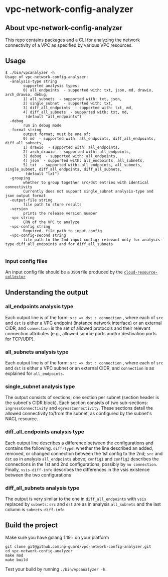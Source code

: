 # vpc-network-config-analyzer

## About vpc-network-config-analyzer
This repo contains packages and a CLI for analyzing the network connectivity of a VPC as specified by various VPC resources.


## Usage
```
$ ./bin/vpcanalyzer -h
Usage of vpc-network-config-analyzer:
  -analysis-type string
        supported analysis types:
        0) all_endpoints  - supported with: txt, json, md, drawio, arch_drawio, debug,
        1) all_subnets  - supported with: txt, json,
        2) single_subnet  - supported with: txt,
        3) diff_all_endpoints  - supported with: txt, md,
        4) diff_all_subnets  - supported with: txt, md,
         (default "all_endpoints")
  -debug
        run in debug mode
  -format string
        output format; must be one of:
        0) md  - supported with: all_endpoints, diff_all_endpoints, diff_all_subnets,
        1) drawio  - supported with: all_endpoints,
        2) arch_drawio  - supported with: all_endpoints,
        3) debug  - supported with: all_endpoints,
        4) json  - supported with: all_endpoints, all_subnets,
        5) txt  - supported with: all_endpoints, all_subnets, single_subnet, diff_all_endpoints, diff_all_subnets,
         (default "txt")
  -grouping
        whether to group together src/dst entries with identical connectivity
        Currently does not support single_subnet analysis-type and json output format
  -output-file string
        file path to store results
  -version
        prints the release version number
  -vpc string
        CRN of the VPC to analyze
  -vpc-config string
        Required. file path to input config
  -vpc-config-second string
        file path to the 2nd input config; relevant only for analysis-type diff_all_endpoints and for diff_all_subnets
  
```

### Input config files
An input config file should be a `JSON` file produced by the [`cloud-resource-collector`](https://github.com/np-guard/cloud-resource-collector)

## Understanding the output

### all_endpoints analysis type
Each output line is of the form: `src => dst : connection` , where each of `src` and `dst` is either a VPC endpoint (instance network interface) or an external CIDR, and `connection` is the set of allowed protocols and their relevant connection attributes (e.g., allowed source ports and/or destination ports for TCP/UDP).

### all_subnets analysis type 
Each output line is of the form: `src => dst : connection` , where each of `src` and `dst` is either a VPC subnet or an external CIDR, and `connection` is as explained for `all_endpoints`.

### single_subnet analysis type 
The output consists of sections; one section per subnet (section header is the subnet's CIDR block). Each section consists of two sub-sections: `ingressConnectivity` and `egressConnectivity`. These sections detail the allowed connectivity to/from the subnet, as configured by the subnet's NACL resource.

### diff_all_endpoints analysis type
Each output line describes a difference between the configurations and contains the following. `diff-type`: whether the line described an added, removed, or changed connection between the 1st config to the 2nd; `src` and `dst` as in analysis `all_endpoints` above; `config1` and `config2` describes the connections in the 1st and 2nd configurations, possibly by `no connection`. Finally, `vsis-diff-info` describes the differences in the vsis existence between the two configurations  

### diff_all_subnets analysis type
The output is very similar to the one in `diff_all_endpoints` with `vsis` replaced by `subnets`: `src` and `dst` are as in analysis `all_subnets` and the last column is `subnets-diff-info` 

## Build the project

Make sure you have golang 1.19+ on your platform

```commandline
git clone git@github.com:np-guard/vpc-network-config-analyzer.git
cd vpc-network-config-analyzer
make mod 
make build
```

Test your build by running `./bin/vpcanalyzer -h`.



